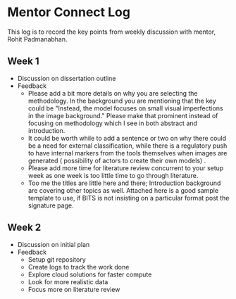 # Mentor Connect Log

This log is to record the key points from weekly discussion with mentor, Rohit Padmanabhan.

## Week 1

-   Discussion on dissertation outline
-   Feedback
    -   Please add a bit more details on why you are selecting the methodology. In the background you are mentioning that the key could be "Instead, the model focuses on small visual imperfections in the image background." Please make that prominent instead of focusing on methodology which I see in both abstract and introduction.
    -   It could be worth while to add a sentence or two on why there could be a need for external classification, while there is a regulatory push to have internal markers from the tools themselves when images are generated ( possibility of actors to create their own models) .
    -   Please add more time for literature review concurrent to your setup week as one week is too little time to go through literature.
    -   Too me the titles are little here and there; Introduction background are covering other topics as well. Attached here is a good sample template to use, if BITS is not insisting on a particular format post the signature page.

## Week 2

-   Discussion on initial plan
-   Feedback
    -   Setup git repository
    -   Create logs to track the work done
    -   Explore cloud solutions for faster compute
    -   Look for more realistic data
    -   Focus more on literature review
